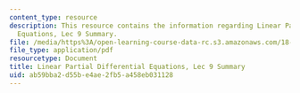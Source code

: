 ```yaml
---
content_type: resource
description: This resource contains the information regarding Linear Partial Differential
  Equations, Lec 9 Summary.
file: /media/https%3A/open-learning-course-data-rc.s3.amazonaws.com/18-303-linear-partial-differential-equations-analysis-and-numerics-fall-2014/ab59bba2d55be4ae2fb5a458eb031128_MIT18_303F14_Lecture9.pdf
file_type: application/pdf
resourcetype: Document
title: Linear Partial Differential Equations, Lec 9 Summary
uid: ab59bba2-d55b-e4ae-2fb5-a458eb031128
---
```

